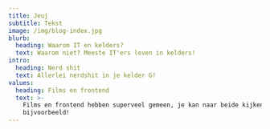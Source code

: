 ```yaml
---
title: Jeuj
subtitle: Tekst
image: /img/blog-index.jpg
blurb:
  heading: Waarom IT en kelders?
  text: Waarom niet? Meeste IT'ers leven in kelders!
intro:
  heading: Nerd shit
  text: Allerlei nerdshit in je kelder G!
values:
  heading: Films en frontend
  text: >-
    Films en frontend hebben superveel gemeen, je kan naar beide kijken
    bijvoorbeeld!
---
```


